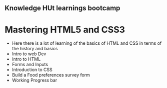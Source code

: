 ## Knowledge HUt learnings bootcamp

# Mastering HTML5 and CSS3
- Here there is a lot of learning of the basics of HTML and CSS in terms of the history and basics
- Intro to web Dev
- Intro to HTML
- Forms and Inputs
- Introduction to CSS
- Build a Food preferences survey form
- Working Progress bar
